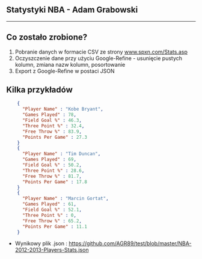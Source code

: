 ## Statystyki NBA - Adam Grabowski
------------------------------


## Co zostało zrobione?
1. Pobranie danych w formacie CSV ze strony www.spxn.com/Stats.asp
2. Oczyszczenie dane przy użyciu Google-Refine - usunięcie pustych kolumn, zmiana nazw kolumn, posortowanie
3. Export z Google-Refine w postaci JSON

## Kilka przykładów

```json
    {
      "Player Name" : "Kobe Bryant",
      "Games Played" : 78,
      "Field Goal %" : 46.3,
      "Three Point %" : 32.4,
      "Free Throw %" : 83.9,
      "Points Per Game" : 27.3
    }
    {
      "Player Name" : "Tim Duncan",
      "Games Played" : 69,
      "Field Goal %" : 50.2,
      "Three Point %" : 28.6,
      "Free Throw %" : 81.7,
      "Points Per Game" : 17.8
    }
    {
      "Player Name" : "Marcin Gortat",
      "Games Played" : 61,
      "Field Goal %" : 52.1,
      "Three Point %" : 0,
      "Free Throw %" : 65.2,
      "Points Per Game" : 11.1
    }
```

* Wynikowy plik .json :
https://github.com/AGR89/test/blob/master/NBA-2012-2013-Players-Stats.json

